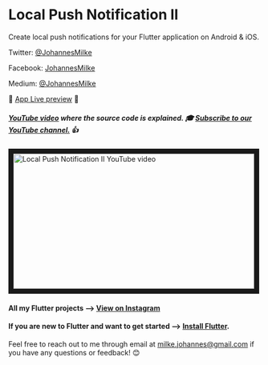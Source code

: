 # Local Push Notification II
Create local push notifications for your Flutter application on Android & iOS.

Twitter: [@JohannesMilke](https://twitter.com/JohannesMilke "Twitter Johannes Milke")

Facebook: [JohannesMilke](https://www.facebook.com/milkejohannes "Facebook Johannes Milke")

Medium: [@JohannesMilke](https://medium.com/@johannesmilke  "Flutter Articles of Johannes Milke")

:dizzy: [App Live preview](https://www.instagram.com/p/BwWgHwig9Cz/ "Live preview on Instagram") :dizzy:

##### [YouTube video](https://www.youtube.com/watch?v=lVDO58jCiCo "Youtube Johannes Milke") where the *source code* is explained. :mortar_board: [Subscribe to our YouTube channel.](http://www.youtube.com/channel/UC0FD2apauvegCcsvqIBceLA?sub_confirmation=1 "YouTube Subscribe Johannes Milke") :thumbsup:  
<a href="https://www.youtube.com/watch?v=lVDO58jCiCo&feature=player_embedded
" target="_blank"><img src="http://img.youtube.com/vi/lVDO58jCiCo/maxresdefault.jpg" 
alt="Local Push Notification II YouTube video" width="480" height="270" border="10" /></a>

#### All my Flutter projects --> [View on Instagram](https://www.instagram.com/johannesmilke/ "My Flutter projects")

#### If you are new to Flutter and want to get started --> [Install Flutter](https://flutter.io/docs/get-started/install "Get started with Flutter").


Feel free to reach out to me through email at milke.johannes@gmail.com if you have any questions or feedback! :blush:
